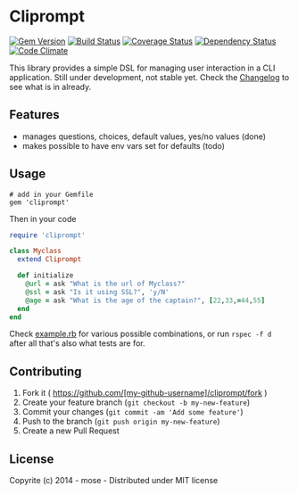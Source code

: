Cliprompt
==============

[![Gem Version](https://badge.fury.io/rb/cliprompt.png)](http://rubygems.org/gems/cliprompt)
[![Build Status](https://travis-ci.org/mose/cliprompt.png?branch=master)](https://travis-ci.org/mose/cliprompt)
[![Coverage Status](https://coveralls.io/repos/mose/cliprompt/badge.png?branch=master)](https://coveralls.io/r/mose/cliprompt?branch=master)
[![Dependency Status](https://gemnasium.com/mose/cliprompt.svg)](https://gemnasium.com/mose/cliprompt)
[![Code Climate](https://codeclimate.com/github/mose/cliprompt.png)](https://codeclimate.com/github/mose/cliprompt)

This library provides a simple DSL for managing user interaction in a CLI application. Still under development, not stable yet. Check the [Changelog](https://github.com/mose/cliprompt/blob/master/CHANGELOG.md) to see what is in already.

Features
----------

- manages questions, choices, default values, yes/no values (done)
- makes possible to have env vars set for defaults (todo)

Usage
----------

    # add in your Gemfile
    gem 'cliprompt'

Then in your code

```rb
require 'cliprompt'

class Myclass
  extend Cliprompt

  def initialize
    @url = ask "What is the url of Myclass?"
    @ssl = ask "Is it using SSL?", 'y/N'
    @age = ask "What is the age of the captain?", [22,33,=44,55]
  end
end
```

Check [example.rb](https://github.com/mose/cliprompt/blob/master/example.rb) for various possible combinations, or run `rspec -f d` after all that's also what tests are for.

Contributing
-----------------

1. Fork it ( https://github.com/[my-github-username]/cliprompt/fork )
2. Create your feature branch (`git checkout -b my-new-feature`)
3. Commit your changes (`git commit -am 'Add some feature'`)
4. Push to the branch (`git push origin my-new-feature`)
5. Create a new Pull Request

License
----------

Copyrite (c) 2014 - mose - Distributed under MIT license
